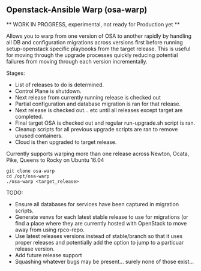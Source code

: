 ## Openstack-Ansible Warp (osa-warp)

** WORK IN PROGRESS, experimental, not ready for Production yet **

Allows you to warp from one version of OSA to another rapidly
by handling all DB and configuration migrations across versions
first before running setup-openstack specific playbooks from
the target release.  This is useful for moving through the
upgrade processes quickly reducing potential failures from
moving through each version incrementally.

Stages:

* List of releases to do is determined.
* Control Plane is shutdown.
* Next release from currently running release is checked out
* Partial configuration and database migration is ran for that release.
* Next release is checked out... etc until all releases except target
  are completed.
* Final target OSA is checked out and regular run-upgrade.sh script is ran.
* Cleanup scripts for all previous upgrade scripts are ran to remove
  unused containers.
* Cloud is then upgraded to target release.

Currently supports warping more than one release across Newton, Ocata, 
Pike, Queens to Rocky on Ubuntu 16.04

    git clone osa-warp
    cd /opt/osa-warp
    ./osa-warp <target_release>

TODO:
* Ensure all databases for services have been captured in migration scripts.
* Generate venvs for each latest stable release to use for migrations (or find
  a place where they are currently hosted with OpenStack to move away from
  using rpco-repo.
* Use latest releases versions instead of stable/branch so that it uses proper
  releases and potentially add the option to jump to a particuar release version.
* Add future release support
* Squashing whatever bugs may be present... surely none of those exist...
